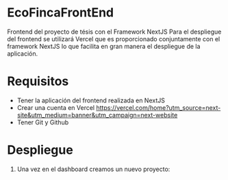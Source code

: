 # EcoFincaFrontEnd
Frontend del proyecto de tésis con el Framework NextJS
Para el despliegue del frontend se utilizará Vercel que es proporcionado conjuntamente con el framework NextJS lo que facilita en gran manera el despliegue de la aplicación.
# Requisitos
* Tener la aplicación del frontend realizada en NextJS
* Crear una cuenta en Vercel https://vercel.com/home?utm_source=next-site&utm_medium=banner&utm_campaign=next-website
* Tener Git y Github
# Despliegue
1) Una vez en el dashboard creamos un nuevo proyecto:

